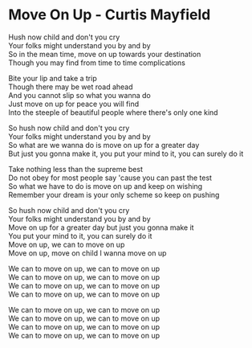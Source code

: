 # Move On Up - Curtis Mayfield

Hush now child and don't you cry\
Your folks might understand you by and by\
So in the mean time, move on up towards your destination\
Though you may find from time to time complications

Bite your lip and take a trip\
Though there may be wet road ahead\
And you cannot slip so what you wanna do\
Just move on up for peace you will find\
Into the steeple of beautiful people where there's only one kind

So hush now child and don't you cry\
Your folks might understand you by and by\
So what are we wanna do is move on up for a greater day\
But just you gonna make it, you put your mind to it, you can surely do it

Take nothing less than the supreme best\
Do not obey for most people say 'cause you can past the test\
So what we have to do is move on up and keep on wishing\
Remember your dream is your only scheme so keep on pushing

So hush now child and don't you cry\
Your folks might understand you by and by\
Move on up for a greater day but just you gonna make it\
You put your mind to it, you can surely do it\
Move on up, we can to move on up\
Move on up, move on child I wanna move on up

We can to move on up, we can to move on up\
We can to move on up, we can to move on up\
We can to move on up, we can to move on up\
We can to move on up, we can to move on up

We can to move on up, we can to move on up\
We can to move on up, we can to move on up\
We can to move on up, we can to move on up\
We can to move on up, we can to move on up